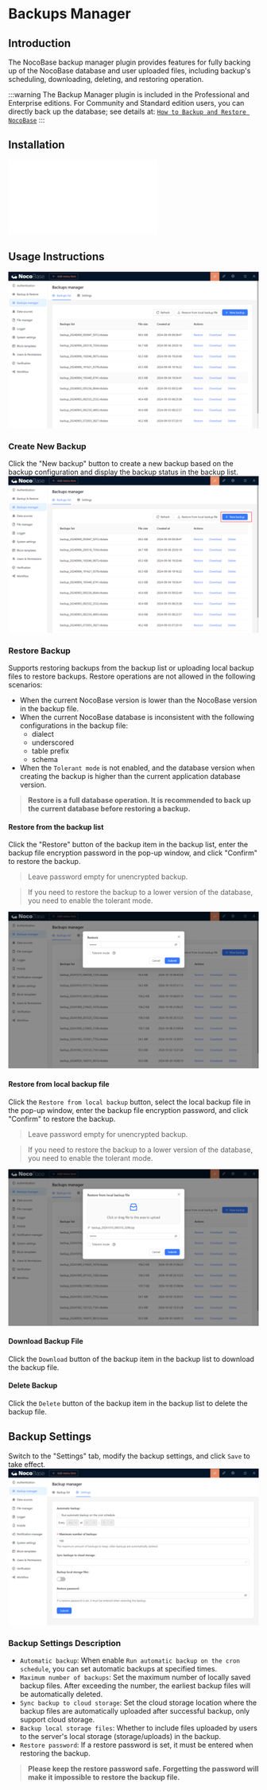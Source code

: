 # Backups Manager

<PluginInfo licenseBundled="true" name="backups"></PluginInfo>

## Introduction

The NocoBase backup manager plugin provides features for fully backing up of the NocoBase database and user uploaded files, including backup's scheduling, downloading, deleting, and restoring operation.

:::warning
The Backup Manager plugin is included in the Professional and Enterprise editions. For Community and Standard edition users, you can directly back up the database; see details at: [`How to Backup and Restore NocoBase`](https://www.nocobase.com/en/blog/nocobase-backup-restore)
:::

## Installation

<embed src="./install.md"></embed>

## Usage Instructions

![Main Interface](./static/main-screen.png)

### Create New Backup

Click the "New backup" button to create a new backup based on the backup configuration and display the backup status in the backup list.
![Create New Backup](./static/new-backup.png)

### Restore Backup

Supports restoring backups from the backup list or uploading local backup files to restore backups.
Restore operations are not allowed in the following scenarios:

- When the current NocoBase version is lower than the NocoBase version in the backup file.
- When the current NocoBase database is inconsistent with the following configurations in the backup file:
  - dialect
  - underscored
  - table prefix
  - schema
- When the `Tolerant mode` is not enabled, and the database version when creating the backup is higher than the current application database version.

> **Restore is a full database operation. It is recommended to back up the current database before restoring a backup.**

#### Restore from the backup list

Click the "Restore" button of the backup item in the backup list, enter the backup file encryption password in the pop-up window, and click "Confirm" to restore the backup.

> Leave password empty for unencrypted backup.

> If you need to restore the backup to a lower version of the database, you need to enable the tolerant mode.

![Restore Backup](./static/restore-backup.png)

#### Restore from local backup file

Click the `Restore from local backup` button, select the local backup file in the pop-up window, enter the backup file encryption password, and click "Confirm" to restore the backup.

> Leave password empty for unencrypted backup.

> If you need to restore the backup to a lower version of the database, you need to enable the tolerant mode.

![Restore from Local Backup](./static/restore-from-local.png)

#### Download Backup File

Click the `Download` button of the backup item in the backup list to download the backup file.

#### Delete Backup

Click the `Delete` button of the backup item in the backup list to delete the backup file.

## Backup Settings

Switch to the "Settings" tab, modify the backup settings, and click `Save` to take effect.
![Backup Settings](./static/backup-settings.png)

### Backup Settings Description

- `Automatic backup`: When enable `Run automatic backup on the cron schedule`, you can set automatic backups at specified times.
- `Maximum number of backups`: Set the maximum number of locally saved backup files. After exceeding the number, the earliest backup files will be automatically deleted.
- `Sync backup to cloud storage`: Set the cloud storage location where the backup files are automatically uploaded after successful backup, only support cloud storage.
- `Backup local storage files`: Whether to include files uploaded by users to the server's local storage (storage/uploads) in the backup.
- `Restore password`: If a restore password is set, it must be entered when restoring the backup.

> **Please keep the restore password safe. Forgetting the password will make it impossible to restore the backup file.**
